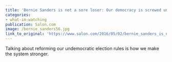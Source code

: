 ```yaml
---
title: 'Bernie Sanders is not a sore loser: Our democracy is screwed unless we fix the unfair rules'
categories: 
- what-im-watching
publication: Salon.com
image: /bernie_sanders56.jpg
link_to_original: 'https://www.salon.com/2016/05/02/bernie_sanders_is_not_a_sore_loser_our_democracy_is_screwed_unless_we_fix_the_unfair_rules/'
---
```



Talking about reforming our undemocratic election rules is how we make the system stronger.